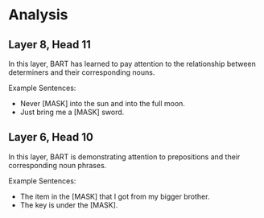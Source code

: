 # Analysis

## Layer 8, Head 11

In this layer, BART has learned to pay attention to the relationship between determiners and their corresponding nouns.

Example Sentences:
- Never [MASK] into the sun and into the full moon.
- Just bring me a [MASK] sword.

## Layer 6, Head 10

In this layer, BART is demonstrating attention to prepositions and their corresponding noun phrases.

Example Sentences:
- The item in the [MASK] that I got from my bigger brother.
- The key is under the [MASK].

